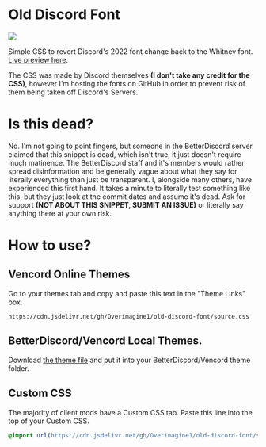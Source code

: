 # Old Discord Font
![](https://pages.overimagine.xyz/old-discord-font/images/preview.png)

Simple CSS to revert Discord's 2022 font change back to the Whitney font. [Live preview here](https://discord-preview.vercel.app/?file=https://cdn.jsdelivr.net/gh/Overimagine1/old-discord-font/source.css).

The CSS was made by Discord themselves **(I don't take any credit for the CSS)**, however I'm hosting the fonts on GitHub in order to prevent risk of them being taken off Discord's Servers.
# Is this dead?
No. I'm not going to point fingers, but someone in the BetterDiscord server claimed that this snippet is dead, which isn't true, it just doesn't require much matinence. The BetterDiscord staff and it's members would rather spread disinformation and be generally vague about what they say for literally everything than just be transparent. I, alongside many others, have experienced this first hand. It takes a minute to literally test something like this, but they just look at the commit dates and assume it's dead. Ask for support **(NOT ABOUT THIS SNIPPET, SUBMIT AN ISSUE)** or literally say anything there at your own risk.
# How to use?
## Vencord Online Themes
Go to your themes tab and copy and paste this text in the "Theme Links" box.

`https://cdn.jsdelivr.net/gh/Overimagine1/old-discord-font/source.css` 

## BetterDiscord/Vencord Local Themes.
Download [the theme file](https://raw.githubusercontent.com/Overimagine1/old-discord-font/main/OldDiscordFont.theme.css) and put it into your BetterDiscord/Vencord theme folder.
## Custom CSS
The majority of client mods have a Custom CSS tab. Paste this line into the top of your Custom CSS.
```css
@import url(https://cdn.jsdelivr.net/gh/Overimagine1/old-discord-font/source.css);
```
